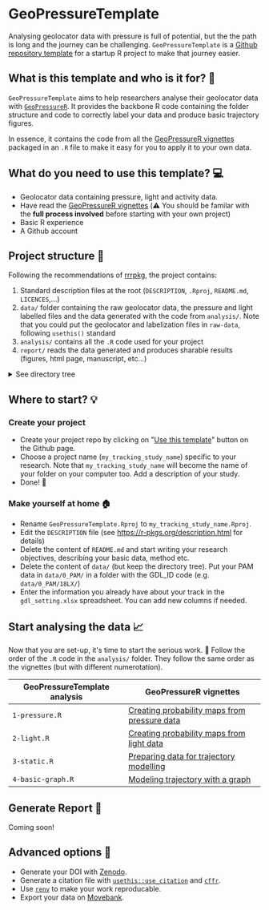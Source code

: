 # GeoPressureTemplate

Analysing geolocator data with pressure is full of potential, but the the path is long and the journey can be challenging. `GeoPressureTemplate` is a [Github repository template](https://docs.github.com/articles/creating-a-repository-from-a-template/) for a startup R project to make that journey easier.

## What is this template and who is it for? :mag_right:

`GeoPressureTemplate` aims to help researchers analyse their geolocator data with [`GeoPressureR`](https://raphaelnussbaumer.com/GeoPressureR/). It provides the backbone R code containing the folder structure and code to correctly label your data and produce basic trajectory figures. 

In essence, it contains the code from all the [GeoPressureR vignettes](https://raphaelnussbaumer.com/GeoPressureR/articles/) packaged in an `.R` file to make it easy for you to apply it to your own data. 

## What do you need to use this template? :computer:

- Geolocator data containing pressure, light and activity data.
- Have read the [GeoPressureR vignettes](https://raphaelnussbaumer.com/GeoPressureR/articles/) (:warning: You should be familar with the **full process involved** before starting with your own project)
- Basic R experience
- A Github account


## Project structure :file_folder:

Following the recommendations of [rrrpkg](https://github.com/ropensci/rrrpkg), the project contains:
1. Standard description files at the root (`DESCRIPTION`, `.Rproj`, `README.md`, `LICENCES`,...)
2. `data/` folder containing the raw geolocator data, the pressure and light labelled files and the data generated with the code from `analysis/`. Note that you could put the geolocator and labelization files in `raw-data`, following `usethis()` standard 
3. `analysis/` contains all the `.R` code used for your project
4. `report/` reads the data generated and produces sharable results (figures, html page, manuscript, etc...)
<details>
  <summary>See directory tree</summary>

```
GeoPressureTemplate
├── DESCRIPTION          		# project metadata and dependencies
├── README.md            		# top-level description of content and guide to users
├── GeoPressureTemplate.Rproj    # R project file
├── data
│   ├── 0_PAM
│   │   ├── 18LX
│   │   │   ├── 18LX_20180725.acceleration
│   │   │   ├── 18LX_20180725.data
│   │   │   ├── 18LX_20180725.glf
│   │   │   ├── 18LX_20180725.log
│   │   │   ├── 18LX_20180725.magnetic
│   │   │   ├── 18LX_20180725.pressure 
│   │   │   └── 18LX_20180725.settings
│   │   └── 22BT
│   │       └── ...
│   ├── 1_act_pres_labels
│   │   ├── 18LX_act_pres-labeled.csv
│   │   ├── 18LX_act_pres.csv
│   │   ├── 22BT_act_pres-labeled.csv
│   │   ├── 22BT_act_pres.csv
│   │   └── ...
│   ├── 2_light_labels
│   │   ├── 18LX_light-labeled.csv
│   │   ├── 18LX_light.csv
│   │   ├── 22BT_light-labeled.csv
│   │   ├── 22BT_light.csv
│   │   └── ...
│   ├── 3_pressure_prob
│   │   ├── 18LX_pressure_prob.Rdata
│   │   ├── 22BT_pressure_prob.Rdata
│   │   └── ...
│   ├── 4_light_prob
│   │   ├── 18LX_light_prob.Rdata
│   │   ├── 22BT_light_prob.Rdata
│   │   └── ...
│   ├── 5_static_prob
│   │   ├── 18LX_static_prob.Rdata
│   │   ├── 22BT_static_prob.Rdata
│   │   └── ...
│   ├── 6_basic_graph
│   │   ├──	18LX_basic_prob.Rdata
│   │   ├── 22BT_basic_prob.Rdata
│   │   └── ...
│   ├── 7_wind_graph
│   │   ├──	18LX_wind_prob.Rdata
│   │   ├── 22BT_wind_prob.Rdata
│   │   └── ...
│   └── gdl_settings.xlsx
├── analysis
│   ├── 1-pressure.R
│   ├── 2-light.R
│   ├── 3-static.R
│   ├── 4-basic-graph.R
│   └── 5-wind-graph.R
└── report
    ├── 1-pressure.R
    ├── 2-light.R
    ├── 3-static.R
    ├── 4-basic-graph.R
    └── 99-combined.R
```
</details>

## Where to start? :bulb:

### Create your project 

- Create your project repo by clicking on "[Use this template](https://github.com/Rafnuss/GeoPressureTemplate/generate)" button on the Github page.
- Choose a project name (`my_tracking_study_name`) specific to your research. Note that `my_tracking_study_name`  will become the name of your folder on your computer too. Add a description of your study.
- Done! :tada:

### Make yourself at home :house:

- Rename `GeoPressureTemplate.Rproj` to `my_tracking_study_name.Rproj`.
- Edit the `DESCRIPTION` file (see https://r-pkgs.org/description.html for details)
- Delete the content of `README.md` and start writing your research objectives, describing your basic data, method etc.
- Delete the content of `data/` (but keep the directory tree). Put your PAM data in `data/0_PAM/` in a folder with the GDL_ID code (e.g. `data/0_PAM/18LX/`)
- Enter the information you already have about your track in the `gdl_setting.xlsx` spreadsheet. You can add new columns if needed.

## Start analysing the data :chart_with_upwards_trend:

Now that you are set-up, it's time to start the serious work. :grimacing: Follow the order of the `.R` code in the `analysis/` folder. They follow the same order as the vignettes (but with different numerotation).

|  GeoPressureTemplate analysis |  GeoPressureR vignettes  |
|---|---|
|  `1-pressure.R`  |  [Creating probability maps from pressure data](https://raphaelnussbaumer.com/GeoPressureR/articles/pressure-map.html) |
|  `2-light.R` |  [Creating probability maps from light data](https://raphaelnussbaumer.com/GeoPressureR/articles/light-map.html) |
|  `3-static.R` | [Preparing data for trajectory modelling](https://raphaelnussbaumer.com/GeoPressureR/articles/preparing-data.html)  |
|  `4-basic-graph.R` |  [Modeling trajectory with a graph](https://raphaelnussbaumer.com/GeoPressureR/articles/basic-graph.html) |


## Generate Report :page_facing_up:
Coming soon!


## Advanced options :link:

- Generate your DOI with [Zenodo](https://zenodo.org/).
- Generate a citation file with [`usethis::use_citation`](https://usethis.r-lib.org/reference/use_citation.html) and [`cffr`](https://github.com/ropensci/cffr).
- Use [`renv`](https://rstudio.github.io/renv/index.html) to make your work reproducable.
- Export your data on [Movebank](https://www.movebank.org/cms/movebank-content/import-custom-tabular-data).

